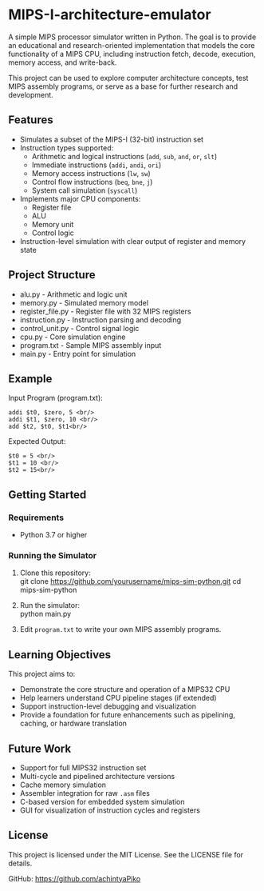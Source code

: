 # MIPS-I-architecture-emulator
 A simple MIPS processor simulator written in Python. The goal is to provide an educational and research-oriented implementation that models the core functionality of a MIPS CPU, including instruction fetch, decode, execution, memory access, and write-back.<br/>

This project can be used to explore computer architecture concepts, test MIPS assembly programs, or serve as a base for further research and development.

## Features

- Simulates a subset of the MIPS-I (32-bit) instruction set
- Instruction types supported:
  - Arithmetic and logical instructions (`add`, `sub`, `and`, `or`, `slt`)
  - Immediate instructions (`addi`, `andi`, `ori`)
  - Memory access instructions (`lw`, `sw`)
  - Control flow instructions (`beq`, `bne`, `j`)
  - System call simulation (`syscall`)
- Implements major CPU components:
  - Register file
  - ALU
  - Memory unit
  - Control logic
- Instruction-level simulation with clear output of register and memory state

## Project Structure

- alu.py - Arithmetic and logic unit
- memory.py - Simulated memory model
- register_file.py - Register file with 32 MIPS registers
- instruction.py - Instruction parsing and decoding
- control_unit.py - Control signal logic
- cpu.py - Core simulation engine
- program.txt - Sample MIPS assembly input
- main.py - Entry point for simulation

## Example

Input Program (program.txt):<br/>
```
addi $t0, $zero, 5 <br/>
addi $t1, $zero, 10 <br/>
add $t2, $t0, $t1<br/>
```

Expected Output:<br/>
```
$t0 = 5 <br/>
$t1 = 10 <br/>
$t2 = 15<br/>
```

## Getting Started

### Requirements

- Python 3.7 or higher

### Running the Simulator

1. Clone this repository:<br/>
git clone https://github.com/yourusername/mips-sim-python.git cd mips-sim-python

2. Run the simulator:<br/>
python main.py

3. Edit `program.txt` to write your own MIPS assembly programs.

## Learning Objectives

This project aims to:

- Demonstrate the core structure and operation of a MIPS32 CPU
- Help learners understand CPU pipeline stages (if extended)
- Support instruction-level debugging and visualization
- Provide a foundation for future enhancements such as pipelining, caching, or hardware translation

## Future Work

- Support for full MIPS32 instruction set
- Multi-cycle and pipelined architecture versions
- Cache memory simulation
- Assembler integration for raw `.asm` files
- C-based version for embedded system simulation
- GUI for visualization of instruction cycles and registers

## License

This project is licensed under the MIT License. See the LICENSE file for details.

GitHub: https://github.com/achintyaPiko


